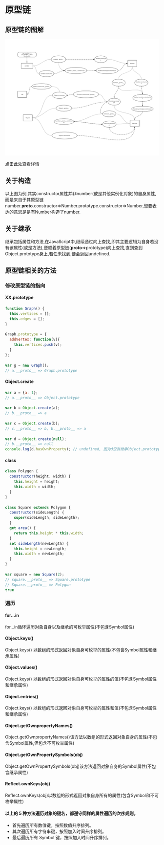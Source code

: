 <!--
 * @Author: Kaiser
 * @Date: 2019-03-22 14:25:08
 * @Last Modified by: Kaiser
 * @Last Modified time: 2019-10-28 13:22:30
 * @Description: 原型链说明
 -->
# 原型链

## 原型链的图解

![原型链图解](./prototype.png)

[点击此处查看详情](https://www.processon.com/view/link/5db5586be4b0ece7593eaf9b)

## 关于构造

以上图为例,其实constructor属性并非number(或是其他实例化对象)的自身属性,而是来自于其原型链number.__proto__.constructor=>Number.prototype.constructor=>Number,想要表达的意思是是有Number构造了number.

## 关于继承

继承包括属性和方法,在JavaScript中,继续通过向上查找,即其主要逻辑为自身若没有该属性(或是方法),便顺着原型链(__proto__=>prototype)向上查找,直到查到Object.prototype身上,若任未找到,便会返回undefined.

## 原型链相关的方法

### 修改原型链的指向

#### XX.prototype
```JavaScript
function Graph() {
  this.vertices = [];
  this.edges = [];
}

Graph.prototype = {
  addVertex: function(v){
    this.vertices.push(v);
  }
};

var g = new Graph();
// a.__proto__ => Graph.prototype
```

#### Object.create
```JavaScript
var a = {a: 1}; 
// a.__proto__ => Object.prototype

var b = Object.create(a);
// b.__proto__ => a

var c = Object.create(b);
// c.__proto__ => b, b.__proto__ => a

var d = Object.create(null);
// b.__proto__ => null
console.log(d.hasOwnProperty); // undefined, 因为d没有继承Object.prototype
```

#### class 
```JavaScript
class Polygon {
  constructor(height, width) {
    this.height = height;
    this.width = width;
  }
}

class Square extends Polygon {
  constructor(sideLength) {
    super(sideLength, sideLength);
  }
  get area() {
    return this.height * this.width;
  }
  set sideLength(newLength) {
    this.height = newLength;
    this.width = newLength;
  }
}

var square = new Square(2);
// square.__proto__ => Square.prototype
// Square.__proto__ => Polygon
true
```

### 遍历

#### for...in

for...in循环遍历对象自身以及继承的可枚举属性(不包含Symbol属性)

#### Object.keys()

Object.keys() 以数组的形式返回对象自身可枚举的属性(不包含Symbol属性和继承属性)

#### Object.values()

Object.keys() 以数组的形式返回对象自身可枚举的属性的值(不包含Symbol属性和继承属性)

#### Object.entries()

Object.keys() 以数组的形式返回对象自身可枚举的属性和值(不包含Symbol属性和继承属性)

#### Object.getOwnpropertyNames()

Object.getOwnpropertyNames()该方法以数组的形式返回对象自身的属性(不包含Symbol属性,但包含不可枚举属性)

#### Object.getOwnPropertySymbols(obj)

Object.getOwnPropertySymbols(obj)该方法返回对象自身的Symbol属性(不包含继承属性)

#### Reflect.ownKeys(obj)
Reflect.ownKeys(obj)以数组的形式返回对象自身所有的属性(包含Symbol和不可枚举属性)

#### 以上的 5 种方法遍历对象的键名，都遵守同样的属性遍历的次序规则。
 - 首先遍历所有数值键，按照数值升序排列。
 - 其次遍历所有字符串键，按照加入时间升序排列。
 - 最后遍历所有 Symbol 键，按照加入时间升序排列。

